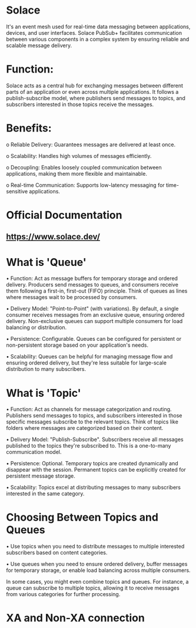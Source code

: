 # Solace
It's an event mesh used for real-time data messaging between applications, devices, and user interfaces. Solace PubSub+ facilitates communication between various components in a complex system by ensuring reliable and scalable message delivery.

# Function: 
Solace acts as a central hub for exchanging messages between different parts of an application or even across multiple applications. It follows a publish-subscribe model, where publishers send messages to topics, and subscribers interested in those topics receive the messages.

# Benefits: 
o	Reliable Delivery: Guarantees messages are delivered at least once.

o	Scalability: Handles high volumes of messages efficiently.

o	Decoupling: Enables loosely coupled communication between applications, making them more flexible and maintainable.

o	Real-time Communication: Supports low-latency messaging for time-sensitive applications.

# Official Documentation
https://www.solace.dev/ 
-----------------------------------------------------------------------------------------------------------------------------------------------------------------------

# What is 'Queue'
•	Function: Act as message buffers for temporary storage and ordered delivery. Producers send messages to queues, and consumers receive them following a first-in, first-out (FIFO) principle. Think of queues as lines where messages wait to be processed by consumers.

•	Delivery Model: "Point-to-Point" (with variations). By default, a single consumer receives messages from an exclusive queue, ensuring ordered delivery. Non-exclusive queues can support multiple consumers for load balancing or distribution.

•	Persistence: Configurable. Queues can be configured for persistent or non-persistent storage based on your application's needs.

•	Scalability: Queues can be helpful for managing message flow and ensuring ordered delivery, but they're less suitable for large-scale distribution to many subscribers.

# What is 'Topic'
•	Function: Act as channels for message categorization and routing. Publishers send messages to topics, and subscribers interested in those specific messages subscribe to the relevant topics. Think of topics like folders where messages are categorized based on their content.

•	Delivery Model: "Publish-Subscribe". Subscribers receive all messages published to the topics they're subscribed to. This is a one-to-many communication model.

•	Persistence: Optional. Temporary topics are created dynamically and disappear with the session. Permanent topics can be explicitly created for persistent message storage.

•	Scalability: Topics excel at distributing messages to many subscribers interested in the same category.

# Choosing Between Topics and Queues
•	Use topics when you need to distribute messages to multiple interested subscribers based on content categories.

•	Use queues when you need to ensure ordered delivery, buffer messages for temporary storage, or enable load balancing across multiple consumers.

In some cases, you might even combine topics and queues. For instance, a queue can subscribe to multiple topics, allowing it to receive messages from various categories for further processing.

# XA and Non-XA connection





